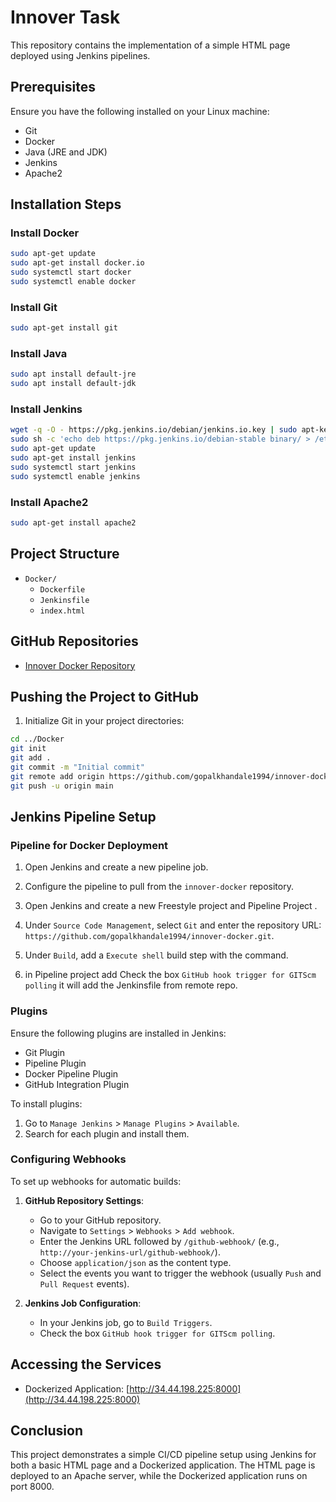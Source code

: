 # Innover Task

This repository contains the implementation of a simple HTML page deployed using Jenkins pipelines.

## Prerequisites

Ensure you have the following installed on your Linux machine:
- Git
- Docker
- Java (JRE and JDK)
- Jenkins
- Apache2

## Installation Steps

### Install Docker

```bash
sudo apt-get update
sudo apt-get install docker.io
sudo systemctl start docker
sudo systemctl enable docker
```

### Install Git

```bash
sudo apt-get install git
```

### Install Java

```bash
sudo apt install default-jre
sudo apt install default-jdk
```

### Install Jenkins

```bash
wget -q -O - https://pkg.jenkins.io/debian/jenkins.io.key | sudo apt-key add -
sudo sh -c 'echo deb https://pkg.jenkins.io/debian-stable binary/ > /etc/apt/sources.list.d/jenkins.list'
sudo apt-get update
sudo apt-get install jenkins
sudo systemctl start jenkins
sudo systemctl enable jenkins
```

### Install Apache2

```bash
sudo apt-get install apache2
```

## Project Structure

- `Docker/`
  - `Dockerfile`
  - `Jenkinsfile`
  - `index.html`

## GitHub Repositories
- [Innover Docker Repository](https://github.com/gopalkhandale1994/innover-docker.git)

## Pushing the Project to GitHub

1. Initialize Git in your project directories:

```bash
cd ../Docker
git init
git add .
git commit -m "Initial commit"
git remote add origin https://github.com/gopalkhandale1994/innover-docker.git
git push -u origin main
```

## Jenkins Pipeline Setup


### Pipeline for Docker Deployment

1. Open Jenkins and create a new pipeline job.
2. Configure the pipeline to pull from the `innover-docker` repository.

1. Open Jenkins and create a new Freestyle project and Pipeline Project .
2. Under `Source Code Management`, select `Git` and enter the repository URL: `https://github.com/gopalkhandale1994/innover-docker.git`.
3. Under `Build`, add a `Execute shell` build step with the  command.
4. in Pipeline project add Check the box `GitHub hook trigger for GITScm polling` it will add the Jenkinsfile from remote repo.

### Plugins

Ensure the following plugins are installed in Jenkins:
- Git Plugin
- Pipeline Plugin
- Docker Pipeline Plugin
- GitHub Integration Plugin

To install plugins:
1. Go to `Manage Jenkins` > `Manage Plugins` > `Available`.
2. Search for each plugin and install them.

### Configuring Webhooks

To set up webhooks for automatic builds:

1. **GitHub Repository Settings**:
   - Go to your GitHub repository.
   - Navigate to `Settings` > `Webhooks` > `Add webhook`.
   - Enter the Jenkins URL followed by `/github-webhook/` (e.g., `http://your-jenkins-url/github-webhook/`).
   - Choose `application/json` as the content type.
   - Select the events you want to trigger the webhook (usually `Push` and `Pull Request` events).

2. **Jenkins Job Configuration**:
   - In your Jenkins job, go to `Build Triggers`.
   - Check the box `GitHub hook trigger for GITScm polling`.

## Accessing the Services
- Dockerized Application: [http://34.44.198.225:8000](http://34.44.198.225:8000)

## Conclusion

This project demonstrates a simple CI/CD pipeline setup using Jenkins for both a basic HTML page and a Dockerized application. The HTML page is deployed to an Apache server, while the Dockerized application runs on port 8000.
